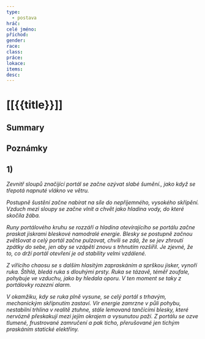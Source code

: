 ```yaml
---
type:
  - postava
hráč: 
celé jméno: 
příchod: 
gender: 
race: 
class: 
práce: 
lokace: 
items: 
desc:
---
```

# [[{{title}}]]

## Summary

## Poznámky


## 1)
*Zevnitř sloupů značijící portál se začne ozývat slabé šumění., jako když se třepotá napnuté vlákno ve větru.*

*Postupně šustění začne nabírat na síle do nepříjemného, vysokého skřípění. Vzduch mezi sloupy se začne vlnit a chvět jako hladina vody, do které skočila žába.*

*Runy portálového kruhu se rozzáří a hladina otevírajícího se portálu začne praskat jiskrami bleskové namodralé energie. Blesky se postupně začnou zvětšovat a celý portál začne pulzovat, chvíli se zdá, že se jev zhroutí zpátky do sebe, jen aby se vzápětí znovu s trhnutím rozšířil. Je zjevné, že to, co drží portál otevření je od stability velmi vzdálené.*

*Z vířícího chaosu se s dalším hlasitým zapraskáním a sprškou jisker, vynoří ruka. Štíhlá, bledá ruka s dlouhými prsty. Ruka se tázavě, téměř zoufale, pohybuje ve vzduchu, jako by hledala oporu. V ten moment se taky z portálovky rozezní alarm.*

*V okamžiku, kdy se ruka plně vysune, se celý portál s trhavým, mechanickým skřípnutím zastaví. Vír energie zamrzne v půli pohybu, nestabilní trhlina v realitě ztuhne, stále lemovaná tančícími blesky, které nervózně přeskakují mezi jejím okrajem a vysunutou paží. Z portálu se ozve tlumené, frustrované zamručení a pak ticho, přerušované jen tichým praskáním statické elektřiny.*

